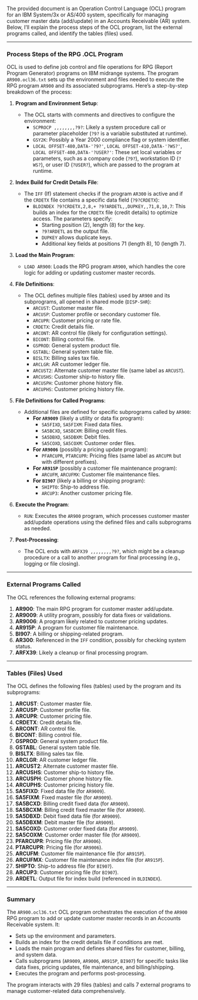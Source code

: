 The provided document is an Operation Control Language (OCL) program for an IBM System/3x or AS/400 system, specifically for managing customer master data (add/update) in an Accounts Receivable (AR) system. Below, I’ll explain the process steps of the OCL program, list the external programs called, and identify the tables (files) used.

---

### Process Steps of the RPG .OCL Program

OCL is used to define job control and file operations for RPG (Report Program Generator) programs on IBM midrange systems. The program `AR900.ocl36.txt` sets up the environment and files needed to execute the RPG program `AR900` and its associated subprograms. Here’s a step-by-step breakdown of the process:

1. **Program and Environment Setup**:
   - The OCL starts with comments and directives to configure the environment:
     - `SCPROCP ,,,,,,,,?9?`: Likely a system procedure call or parameter placeholder (`?9?` is a variable substituted at runtime).
     - `GSY2K`: Possibly a Year 2000 compliance flag or system identifier.
     - `LOCAL OFFSET-480,DATA-'?9?'`, `LOCAL OFFSET-410,DATA-'?WS?'`, `LOCAL OFFSET-400,DATA-'?USER?'`: These set local variables or parameters, such as a company code (`?9?`), workstation ID (`?WS?`), or user ID (`?USER?`), which are passed to the program at runtime.

2. **Index Build for Credit Details File**:
   - The `IFF` (If) statement checks if the program `AR300` is active and if the `CRDETX` file contains a specific data field (`?9?CRDETX`):
     - `BLDINDEX ?9?CRDETX,2,8,+ ?9?ARDETL,,DUPKEY,,71,8,10,7`: This builds an index for the `CRDETX` file (credit details) to optimize access. The parameters specify:
       - Starting position (2), length (8) for the key.
       - `?9?ARDETL` as the output file.
       - `DUPKEY` allows duplicate keys.
       - Additional key fields at positions 71 (length 8), 10 (length 7).

3. **Load the Main Program**:
   - `LOAD AR900`: Loads the RPG program `AR900`, which handles the core logic for adding or updating customer master records.

4. **File Definitions**:
   - The OCL defines multiple files (tables) used by `AR900` and its subprograms, all opened in shared mode (`DISP-SHR`):
     - `ARCUST`: Customer master file.
     - `ARCUSP`: Customer profile or secondary customer file.
     - `ARCUPR`: Customer pricing or rate file.
     - `CRDETX`: Credit details file.
     - `ARCONT`: AR control file (likely for configuration settings).
     - `BICONT`: Billing control file.
     - `GSPROD`: General system product file.
     - `GSTABL`: General system table file.
     - `BISLTX`: Billing sales tax file.
     - `ARCLGR`: AR customer ledger file.
     - `ARCUST2`: Alternate customer master file (same label as `ARCUST`).
     - `ARCUSHS`: Customer ship-to history file.
     - `ARCUSPH`: Customer phone history file.
     - `ARCUPHS`: Customer pricing history file.

5. **File Definitions for Called Programs**:
   - Additional files are defined for specific subprograms called by `AR900`:
     - **For `AR9009`** (likely a utility or data fix program):
       - `SA5FIXD`, `SA5FIXM`: Fixed data files.
       - `SA5BCXD`, `SA5BCXM`: Billing credit files.
       - `SA5DBXD`, `SA5DBXM`: Debit files.
       - `SA5COXD`, `SA5COXM`: Customer order files.
     - **For `AR9006`** (possibly a pricing update program):
       - `PFARCUPR`, `PTARCUPR`: Pricing files (same label as `ARCUPR` but with different prefixes).
     - **For `AR915P`** (possibly a customer file maintenance program):
       - `ARCUFM`, `ARCUFMX`: Customer file maintenance files.
     - **For `BI907`** (likely a billing or shipping program):
       - `SHIPTO`: Ship-to address file.
       - `ARCUP3`: Another customer pricing file.

6. **Execute the Program**:
   - `RUN`: Executes the `AR900` program, which processes customer master add/update operations using the defined files and calls subprograms as needed.

7. **Post-Processing**:
   - The OCL ends with `ARFX39 ,,,,,,,,?9?`, which might be a cleanup procedure or a call to another program for final processing (e.g., logging or file closing).

---

### External Programs Called

The OCL references the following external programs:
1. **AR900**: The main RPG program for customer master add/update.
2. **AR9009**: A utility program, possibly for data fixes or validations.
3. **AR9006**: A program likely related to customer pricing updates.
4. **AR915P**: A program for customer file maintenance.
5. **BI907**: A billing or shipping-related program.
6. **AR300**: Referenced in the `IFF` condition, possibly for checking system status.
7. **ARFX39**: Likely a cleanup or final processing program.

---

### Tables (Files) Used

The OCL defines the following files (tables) used by the program and its subprograms:
1. **ARCUST**: Customer master file.
2. **ARCUSP**: Customer profile file.
3. **ARCUPR**: Customer pricing file.
4. **CRDETX**: Credit details file.
5. **ARCONT**: AR control file.
6. **BICONT**: Billing control file.
7. **GSPROD**: General system product file.
8. **GSTABL**: General system table file.
9. **BISLTX**: Billing sales tax file.
10. **ARCLGR**: AR customer ledger file.
11. **ARCUST2**: Alternate customer master file.
12. **ARCUSHS**: Customer ship-to history file.
13. **ARCUSPH**: Customer phone history file.
14. **ARCUPHS**: Customer pricing history file.
15. **SA5FIXD**: Fixed data file (for `AR9009`).
16. **SA5FIXM**: Fixed master file (for `AR9009`).
17. **SA5BCXD**: Billing credit fixed data (for `AR9009`).
18. **SA5BCXM**: Billing credit fixed master file (for `AR9009`).
19. **SA5DBXD**: Debit fixed data file (for `AR9009`).
20. **SA5DBXM**: Debit master file (for `AR9009`).
21. **SA5COXD**: Customer order fixed data (for `AR9009`).
22. **SA5COXM**: Customer order master file (for `AR9009`).
23. **PFARCUPR**: Pricing file (for `AR9006`).
24. **PTARCUPR**: Pricing file (for `AR9006`).
25. **ARCUFM**: Customer file maintenance file (for `AR915P`).
26. **ARCUFMX**: Customer file maintenance index file (for `AR915P`).
27. **SHIPTO**: Ship-to address file (for `BI907`).
28. **ARCUP3**: Customer pricing file (for `BI907`).
29. **ARDETL**: Output file for index build (referenced in `BLDINDEX`).

---

### Summary

The `AR900.ocl36.txt` OCL program orchestrates the execution of the `AR900` RPG program to add or update customer master records in an Accounts Receivable system. It:
- Sets up the environment and parameters.
- Builds an index for the credit details file if conditions are met.
- Loads the main program and defines shared files for customer, billing, and system data.
- Calls subprograms (`AR9009`, `AR9006`, `AR915P`, `BI907`) for specific tasks like data fixes, pricing updates, file maintenance, and billing/shipping.
- Executes the program and performs post-processing.

The program interacts with 29 files (tables) and calls 7 external programs to manage customer-related data comprehensively.